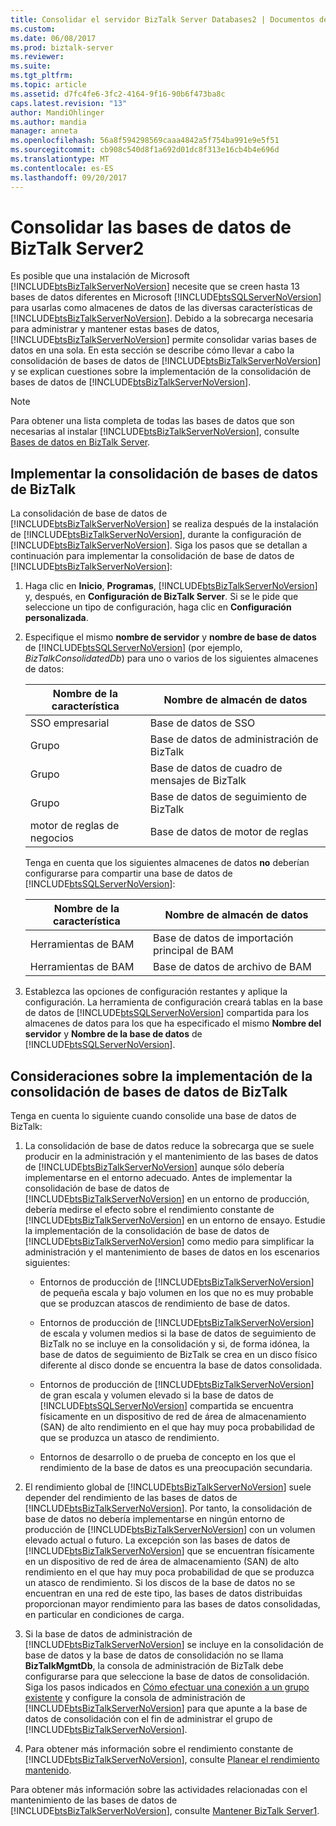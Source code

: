 ```yaml
---
title: Consolidar el servidor BizTalk Server Databases2 | Documentos de Microsoft
ms.custom: 
ms.date: 06/08/2017
ms.prod: biztalk-server
ms.reviewer: 
ms.suite: 
ms.tgt_pltfrm: 
ms.topic: article
ms.assetid: d7fc4fe6-3fc2-4164-9f16-90b6f473ba8c
caps.latest.revision: "13"
author: MandiOhlinger
ms.author: mandia
manager: anneta
ms.openlocfilehash: 56a8f594298569caaa4842a5f754ba991e9e5f51
ms.sourcegitcommit: cb908c540d8f1a692d01dc8f313e16cb4b4e696d
ms.translationtype: MT
ms.contentlocale: es-ES
ms.lasthandoff: 09/20/2017
---
```

# <a name="consolidate-the-biztalk-server-databases2"></a>Consolidar las bases de datos de BizTalk Server2
Es posible que una instalación de Microsoft [!INCLUDE[btsBizTalkServerNoVersion](../includes/btsbiztalkservernoversion-md.md)] necesite que se creen hasta 13 bases de datos diferentes en Microsoft [!INCLUDE[btsSQLServerNoVersion](../includes/btssqlservernoversion-md.md)] para usarlas como almacenes de datos de las diversas características de [!INCLUDE[btsBizTalkServerNoVersion](../includes/btsbiztalkservernoversion-md.md)]. Debido a la sobrecarga necesaria para administrar y mantener estas bases de datos, [!INCLUDE[btsBizTalkServerNoVersion](../includes/btsbiztalkservernoversion-md.md)] permite consolidar varias bases de datos en una sola. En esta sección se describe cómo llevar a cabo la consolidación de bases de datos de [!INCLUDE[btsBizTalkServerNoVersion](../includes/btsbiztalkservernoversion-md.md)] y se explican cuestiones sobre la implementación de la consolidación de bases de datos de [!INCLUDE[btsBizTalkServerNoVersion](../includes/btsbiztalkservernoversion-md.md)].  
  
> [!NOTE]
>  Para obtener una lista completa de todas las bases de datos que son necesarias al instalar [!INCLUDE[btsBizTalkServerNoVersion](../includes/btsbiztalkservernoversion-md.md)], consulte [Bases de datos en BizTalk Server](../core/databases-in-biztalk-server.md).  
  
## <a name="implementing-biztalk-database-consolidation"></a>Implementar la consolidación de bases de datos de BizTalk  
 La consolidación de base de datos de [!INCLUDE[btsBizTalkServerNoVersion](../includes/btsbiztalkservernoversion-md.md)] se realiza después de la instalación de [!INCLUDE[btsBizTalkServerNoVersion](../includes/btsbiztalkservernoversion-md.md)], durante la configuración de [!INCLUDE[btsBizTalkServerNoVersion](../includes/btsbiztalkservernoversion-md.md)]. Siga los pasos que se detallan a continuación para implementar la consolidación de base de datos de [!INCLUDE[btsBizTalkServerNoVersion](../includes/btsbiztalkservernoversion-md.md)]:  
  
1.  Haga clic en **Inicio**, **Programas**, [!INCLUDE[btsBizTalkServerNoVersion](../includes/btsbiztalkservernoversion-md.md)] y, después, en **Configuración de BizTalk Server**. Si se le pide que seleccione un tipo de configuración, haga clic en **Configuración personalizada**.  
  
2.  Especifique el mismo **nombre de servidor** y **nombre de base de datos** de [!INCLUDE[btsSQLServerNoVersion](../includes/btssqlservernoversion-md.md)] (por ejemplo, *BizTalkConsolidatedDb*) para uno o varios de los siguientes almacenes de datos:  
  
    |Nombre de la característica|Nombre de almacén de datos|  
    |------------------|---------------------|  
    |SSO empresarial|Base de datos de SSO|  
    |Grupo|Base de datos de administración de BizTalk|  
    |Grupo|Base de datos de cuadro de mensajes de BizTalk|  
    |Grupo|Base de datos de seguimiento de BizTalk|  
    |motor de reglas de negocios|Base de datos de motor de reglas|  
  
     Tenga en cuenta que los siguientes almacenes de datos **no** deberían configurarse para compartir una base de datos de [!INCLUDE[btsSQLServerNoVersion](../includes/btssqlservernoversion-md.md)]:  
  
    |Nombre de la característica|Nombre de almacén de datos|  
    |------------------|---------------------|  
    |Herramientas de BAM|Base de datos de importación principal de BAM|  
    |Herramientas de BAM|Base de datos de archivo de BAM|  
  
3.  Establezca las opciones de configuración restantes y aplique la configuración. La herramienta de configuración creará tablas en la base de datos de [!INCLUDE[btsSQLServerNoVersion](../includes/btssqlservernoversion-md.md)] compartida para los almacenes de datos para los que ha especificado el mismo **Nombre del servidor** y **Nombre de la base de datos** de [!INCLUDE[btsSQLServerNoVersion](../includes/btssqlservernoversion-md.md)].  
  
## <a name="considerations-for-implementing-biztalk-database-consolidation"></a>Consideraciones sobre la implementación de la consolidación de bases de datos de BizTalk  
 Tenga en cuenta lo siguiente cuando consolide una base de datos de BizTalk:  
  
1.  La consolidación de base de datos reduce la sobrecarga que se suele producir en la administración y el mantenimiento de las bases de datos de [!INCLUDE[btsBizTalkServerNoVersion](../includes/btsbiztalkservernoversion-md.md)] aunque sólo debería implementarse en el entorno adecuado. Antes de implementar la consolidación de base de datos de [!INCLUDE[btsBizTalkServerNoVersion](../includes/btsbiztalkservernoversion-md.md)] en un entorno de producción, debería medirse el efecto sobre el rendimiento constante de [!INCLUDE[btsBizTalkServerNoVersion](../includes/btsbiztalkservernoversion-md.md)] en un entorno de ensayo. Estudie la implementación de la consolidación de base de datos de [!INCLUDE[btsBizTalkServerNoVersion](../includes/btsbiztalkservernoversion-md.md)] como medio para simplificar la administración y el mantenimiento de bases de datos en los escenarios siguientes:  
  
    -   Entornos de producción de [!INCLUDE[btsBizTalkServerNoVersion](../includes/btsbiztalkservernoversion-md.md)] de pequeña escala y bajo volumen en los que no es muy probable que se produzcan atascos de rendimiento de base de datos.  
  
    -   Entornos de producción de [!INCLUDE[btsBizTalkServerNoVersion](../includes/btsbiztalkservernoversion-md.md)] de escala y volumen medios si la base de datos de seguimiento de BizTalk no se incluye en la consolidación y si, de forma idónea, la base de datos de seguimiento de BizTalk se crea en un disco físico diferente al disco donde se encuentra la base de datos consolidada.  
  
    -   Entornos de producción de [!INCLUDE[btsBizTalkServerNoVersion](../includes/btsbiztalkservernoversion-md.md)] de gran escala y volumen elevado si la base de datos de [!INCLUDE[btsSQLServerNoVersion](../includes/btssqlservernoversion-md.md)] compartida se encuentra físicamente en un dispositivo de red de área de almacenamiento (SAN) de alto rendimiento en el que hay muy poca probabilidad de que se produzca un atasco de rendimiento.  
  
    -   Entornos de desarrollo o de prueba de concepto en los que el rendimiento de la base de datos es una preocupación secundaria.  
  
2.  El rendimiento global de [!INCLUDE[btsBizTalkServerNoVersion](../includes/btsbiztalkservernoversion-md.md)] suele depender del rendimiento de las bases de datos de [!INCLUDE[btsBizTalkServerNoVersion](../includes/btsbiztalkservernoversion-md.md)]. Por tanto, la consolidación de base de datos no debería implementarse en ningún entorno de producción de [!INCLUDE[btsBizTalkServerNoVersion](../includes/btsbiztalkservernoversion-md.md)] con un volumen elevado actual o futuro. La excepción son las bases de datos de [!INCLUDE[btsBizTalkServerNoVersion](../includes/btsbiztalkservernoversion-md.md)] que se encuentran físicamente en un dispositivo de red de área de almacenamiento (SAN) de alto rendimiento en el que hay muy poca probabilidad de que se produzca un atasco de rendimiento. Si los discos de la base de datos no se encuentran en una red de este tipo, las bases de datos distribuidas proporcionan mayor rendimiento para las bases de datos consolidadas, en particular en condiciones de carga.  
  
3.  Si la base de datos de administración de [!INCLUDE[btsBizTalkServerNoVersion](../includes/btsbiztalkservernoversion-md.md)] se incluye en la consolidación de base de datos y la base de datos de consolidación no se llama **BizTalkMgmtDb**, la consola de administración de BizTalk debe configurarse para que seleccione la base de datos de consolidación. Siga los pasos indicados en [Cómo efectuar una conexión a un grupo existente](../core/how-to-connect-to-an-existing-group.md) y configure la consola de administración de [!INCLUDE[btsBizTalkServerNoVersion](../includes/btsbiztalkservernoversion-md.md)] para que apunte a la base de datos de consolidación con el fin de administrar el grupo de [!INCLUDE[btsBizTalkServerNoVersion](../includes/btsbiztalkservernoversion-md.md)].  
  
4.  Para obtener más información sobre el rendimiento constante de [!INCLUDE[btsBizTalkServerNoVersion](../includes/btsbiztalkservernoversion-md.md)], consulte [Planear el rendimiento mantenido](../core/planning-for-sustained-performance.md).  
  
 Para obtener más información sobre las actividades relacionadas con el mantenimiento de las bases de datos de [!INCLUDE[btsBizTalkServerNoVersion](../includes/btsbiztalkservernoversion-md.md)], consulte [Mantener BizTalk Server1](../core/maintaining-biztalk-server1.md).